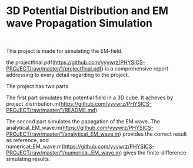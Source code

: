 # 3D Potential Distribution and EM wave Propagation Simulation
<br>

This project is made for simulating the EM-field.

the projectfinal.pdf(https://github.com/yyywrz/PHYSICS-PROJECT/raw/master/1/projectfinal.pdf) is a comprehensive report addressing to every detail regarding to the project.

The project has two parts. 

The first part simulates the potential field in a 3D cube. It acheves by project_distribution.m(https://github.com/yyywrz/PHYSICS-PROJECT/raw/master/1/README.md)

The second part simulates the papagation of the EM wave. The analytical_EM_wave.m(https://github.com/yyywrz/PHYSICS-PROJECT/raw/master/1/analytical_EM_wave.m) provides the correct result as reference, and numerical_EM_wave.m(https://github.com/yyywrz/PHYSICS-PROJECT/raw/master/1/numerical_EM_wave.m) gives the finite-difference simulating results.    
